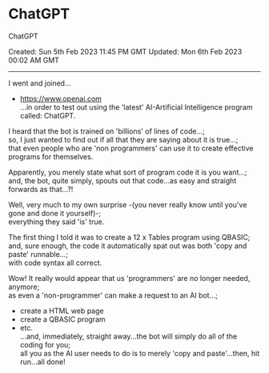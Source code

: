 # ChatGPT
ChatGPT

Created: Sun 5th Feb 2023 11:45 PM GMT
Updated: Mon 6th Feb 2023 00:02 AM GMT

-----

I went and joined...
- https://www.openai.com  
...in order to test out using the 'latest' AI-Artificial Intelligence program called: ChatGPT.

I heard that the bot is trained on 'billions' of lines of code...;    
so, I just wanted to find out if all that they are saying about it is true...;  
that even people who are 'non programmers' can use it to create effective programs for themselves.    

Apparently, you merely state what sort of program code it is you want...;   
and, the bot, quite simply, spouts out that code...as easy and straight forwards as that...?!  

Well, very much to my own surprise -(you never really know until you've gone and done it yourself)-;   
everything they said 'is' true. 

The first thing I told it was to create a 12 x Tables program using QBASIC;     
and, sure enough, the code it automatically spat out was both 'copy and paste' runnable...;   
with code syntax all correct.  

Wow! It really would appear that us 'programmers' are no longer needed, anymore;    
as even a 'non-programmer' can make a request to an AI bot...;  
- create a HTML web page  
- create a QBASIC program  
- etc.  
...and, immediately, straight away...the bot will simply do all of the coding for you;    
all you as the AI user needs to do is to merely 'copy and paste'...then, hit run...all done!  
